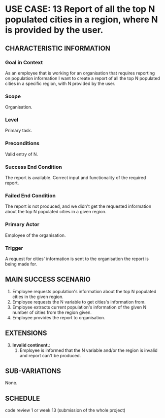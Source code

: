 # USE CASE: 13 Report of all the top N populated cities in a region, where N is provided by the user.

## CHARACTERISTIC INFORMATION

### Goal in Context

As an employee that is working for an organisation that requires reporting on population information I want to create a report of all the top N populated cities in a specific region, with N provided by the user.

### Scope

Organisation.

### Level

Primary task.

### Preconditions

Valid entry of N.

### Success End Condition

The report is available. Correct input and functionality of the required report.

### Failed End Condition

The report is not produced, and we didn't get the requested information about the top N populated cities in a given region.

### Primary Actor

Employee of the organisation.

### Trigger

A request for cities' information is sent to the organisation the report is being made for.

## MAIN SUCCESS SCENARIO

1. Employee requests population's information about the top N populated cities in the given region.
2. Employee requests the N variable to get cities's information from.
3. Employee extracts current population's information of the given N number of cities from the region given.
4. Employee provides the report to organisation.

## EXTENSIONS

3. **Invalid continent.**:
    1. Employee is informed that the N variable and/or the region is invalid and report can't be produced.

## SUB-VARIATIONS

None.

## SCHEDULE

code review 1 or week 13 (submission of the whole project)